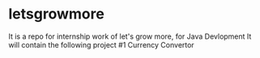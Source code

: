 # letsgrowmore
It is a repo for internship work of let's grow more, for Java Devlopment
It will contain the following project
#1 Currency Convertor
